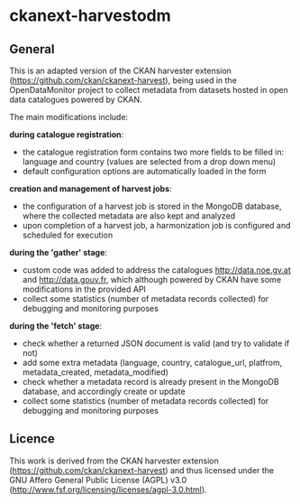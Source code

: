 # ckanext-harvestodm

## General


This is an adapted version of the CKAN harvester extension (https://github.com/ckan/ckanext-harvest), being used in the OpenDataMonitor project to collect metadata from datasets hosted in open data catalogues powered by CKAN.

The main modifications include:

__during catalogue registration__:
- the catalogue registration form contains two more fields to be filled in: language and country (values are selected from a drop down menu)
- default configuration options are automatically loaded in the form

__creation and management of harvest jobs__:
- the configuration of a harvest job is stored in the MongoDB database, where the collected metadata are also kept and analyzed
- upon completion of a harvest job, a harmonization job is configured and scheduled for execution

__during the 'gather' stage__:
- custom code was added to address the catalogues http://data.noe.gv.at and http://data.gouv.fr, which although powered by CKAN have some modifications in the provided API
- collect some statistics (number of metadata records collected) for debugging and monitoring purposes

__during the 'fetch' stage__:
- check whether a returned JSON document is valid (and try to validate if not)
- add some extra metadata (language, country, catalogue_url, platfrom, metadata_created, metadata_modified)
- check whether a metadata record is already present in the MongoDB database, and accordingly create or update
- collect some statistics (number of metadata records collected) for debugging and monitoring purposes

## Licence

This work is derived from the CKAN harvester extension (https://github.com/ckan/ckanext-harvest) and thus licensed under the GNU Affero General Public License (AGPL) v3.0 (http://www.fsf.org/licensing/licenses/agpl-3.0.html).
